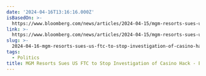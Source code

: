 ```yaml
---
date: '2024-04-16T13:16:16.000Z'
isBasedOn: >-
  https://www.bloomberg.com/news/articles/2024-04-15/mgm-resorts-sues-us-ftc-to-stop-investigation-of-casino-hack
link: >-
  https://www.bloomberg.com/news/articles/2024-04-15/mgm-resorts-sues-us-ftc-to-stop-investigation-of-casino-hack
slug: >-
  2024-04-16-mgm-resorts-sues-us-ftc-to-stop-investigation-of-casino-hack-bloomberg
tags:
  - Politics
title: MGM Resorts Sues US FTC to Stop Investigation of Casino Hack - Bloomberg
---
```


